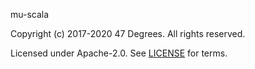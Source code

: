 [comment]: <> (Don't edit this file!)
[comment]: <> (It is automatically updated after every release of https://github.com/47degrees/.github)
[comment]: <> (If you want to suggest a change, please open a PR or issue in that repository)

mu-scala

Copyright (c) 2017-2020 47 Degrees. All rights reserved.

Licensed under Apache-2.0. See [LICENSE](LICENSE.md) for terms.